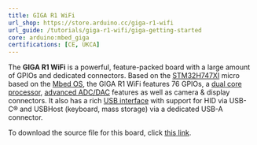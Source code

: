```yaml
---
title: GIGA R1 WiFi
url_shop: https://store.arduino.cc/giga-r1-wifi
url_guide: /tutorials/giga-r1-wifi/giga-getting-started
core: arduino:mbed_giga
certifications: [CE, UKCA]
---
```


The **GIGA R1 WiFi** is a powerful, feature-packed board with a large amount of GPIOs and dedicated connectors. Based on the [STM32H747XI](/resources/datasheets/stm32h747xi.pdf) micro based on the [Mbed OS](https://os.mbed.com/), the GIGA R1 WiFi features 76 GPIOs, a [dual core processor](/tutorials/giga-r1-wifi/giga-dual-core), [advanced ADC/DAC](/tutorials/giga-r1-wifi/giga-audio) features as well as camera & display connectors. It also has a rich [USB interface](/tutorials/giga-r1-wifi/giga-usb) with support for HID via USB-C® and USBHost (keyboard, mass storage) via a dedicated USB-A connector.

To download the source file for this board, click [this link](https://content.arduino.cc/assets/ABX00063-cad-files.zip).
